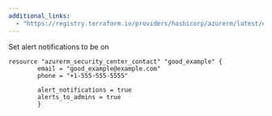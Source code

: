 ```yaml
---
additional_links: 
  - "https://registry.terraform.io/providers/hashicorp/azurerm/latest/docs/resources/security_center_contact#alert_notifications"
---
```


 Set alert notifications to be on

```hcl
resource "azurerm_security_center_contact" "good_example" {
		email = "good_example@example.com"
		phone = "+1-555-555-5555"

		alert_notifications = true
		alerts_to_admins = true
		}
```
